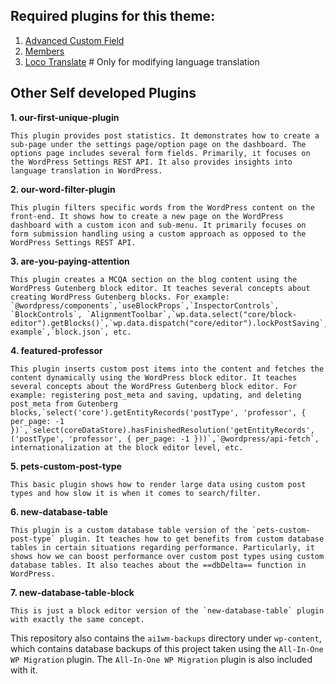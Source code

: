 ## Required plugins for this theme:
1. [Advanced Custom Field](https://wordpress.org/plugins/advanced-custom-fields/)
1. [Members](https://wordpress.org/plugins/members/)
1. [Loco Translate](https://wordpress.org/plugins/loco-translate/) # Only for modifying language translation 

## Other Self developed Plugins

**1. our-first-unique-plugin** 

    This plugin provides post statistics. It demonstrates how to create a sub-page under the settings page/option page on the dashboard. The options page includes several form fields. Primarily, it focuses on the WordPress Settings REST API. It also provides insights into language translation in WordPress.

**2. our-word-filter-plugin**

    This plugin filters specific words from the WordPress content on the front-end. It shows how to create a new page on the WordPress dashboard with a custom icon and sub-menu. It primarily focuses on form submission handling using a custom approach as opposed to the WordPress Settings REST API.  

**3. are-you-paying-attention**

    This plugin creates a MCQA section on the blog content using the WordPress Gutenberg block editor. It teaches several concepts about creating WordPress Gutenberg blocks. For example: `@wordpress/components`,`useBlockProps`,`InspectorControls`, `BlockControls`, `AlignmentToolbar`,`wp.data.select("core/block-editor").getBlocks()`,`wp.data.dispatch("core/editor").lockPostSaving`,`wp.data.dispatch("core/editor").unlockPostSaving`,`wp.data.subscribe`,`registerBlockType example`,`block.json`, etc.

**4. featured-professor** 

    This plugin inserts custom post items into the content and fetches the content dynamically using the WordPress block editor. It teaches several concepts about the WordPress Gutenberg block editor. For example: registering post_meta and saving, updating, and deleting post_meta from Gutenberg blocks,`select('core').getEntityRecords('postType', 'professor', { per_page: -1 })`,`select(coreDataStore).hasFinishedResolution('getEntityRecords', ('postType', 'professor', { per_page: -1 }))`,`@wordpress/api-fetch`, internationalization at the block editor level, etc.

**5. pets-custom-post-type**

    This basic plugin shows how to render large data using custom post types and how slow it is when it comes to search/filter.

**6. new-database-table** 

    This plugin is a custom database table version of the `pets-custom-post-type` plugin. It teaches how to get benefits from custom database tables in certain situations regarding performance. Particularly, it shows how we can boost performance over custom post types using custom database tables. It also teaches about the ==dbDelta== function in WordPress.

**7. new-database-table-block** 

    This is just a block editor version of the `new-database-table` plugin with exactly the same concept.

This repository also contains the `ai1wm-backups` directory under `wp-content`, which contains database backups of this project taken using the `All-In-One WP Migration` plugin. The `All-In-One WP Migration` plugin is also included with it.

